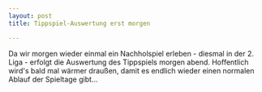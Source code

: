 ```yaml
---
layout: post
title: Tippspiel-Auswertung erst morgen

---
```


Da wir morgen wieder einmal ein Nachholspiel erleben - diesmal in der 2. Liga - erfolgt die Auswertung des Tippspiels morgen abend. Hoffentlich wird's bald mal wärmer draußen, damit es endlich wieder einen normalen Ablauf der Spieltage gibt...


